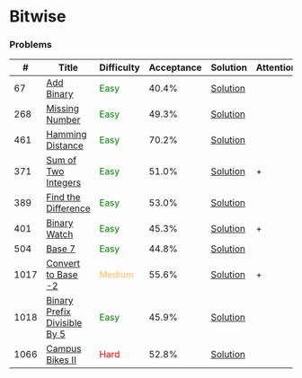 Bitwise
===

### Problems
| #   | Title    |   Difficulty | Acceptance |Solution  | Attention |
| --- | --- | --- | --- | --- | --- |
|67 | [Add Binary](https://leetcode.com/problems/add-binary/) |<span style="color:green">Easy</span>  | 40.4% |[Solution](../problems/67.md) | |
|268 | [Missing Number](https://leetcode.com/problems/missing-number/) | <span style="color:green">Easy</span>  | 49.3% |[Solution](../problems/268.md) | |
|461  | [Hamming Distance](https://leetcode.com/problems/hamming-distance/) | <span style="color:green">Easy</span> | 70.2% |[Solution](../problems/461.md)| |
|371 | [Sum of Two Integers](https://leetcode.com/problems/sum-of-two-integers/) | <span style="color:green">Easy</span> | 51.0%	|[Solution](../problems/371.md)| + |
|389 | [Find the Difference](https://leetcode.com/problems/find-the-difference/) | <span style="color:green">Easy</span> | 53.0% |[Solution](../problems/389.md)||
|401 | [Binary Watch](https://leetcode.com/problems/binary-watch/) | <span style="color:green">Easy</span>   | 45.3% |[Solution](../problems/401.md)|+|
|504 | [Base 7](https://leetcode.com/problems/base-7/) | <span style="color:green">Easy</span> | 44.8% |[Solution](../problems/504.md)||
|1017 | [Convert to Base -2](https://leetcode.com/problems/convert-to-base-2/) | <span style="color:#FABC60">Medium</span>  | 55.6% |[Solution](../problems/1017.md)| +| 
|1018  | [Binary Prefix Divisible By 5](https://leetcode.com/problems/binary-prefix-divisible-by-5/) | <span style="color:green">Easy</span> | 45.9% |[Solution](../problems/1018.md)| |
|1066 | [Campus Bikes II](https://leetcode.com/problems/campus-bikes-ii/) | <span style="color:red">Hard</span>| 52.8% |[Solution](../problems/1066.md) |


